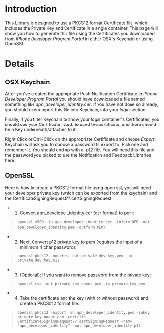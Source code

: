# Introduction #

This Library is designed to use a PKCS12 format Certificate file, which includes the Private Key and Certificate in a single container.  This page will show you how to generate this file using the Certificates you downloaded from _iPhone Developer Program Portal_ in either OSX's Keychain or using OpenSSL.


# Details #

## OSX Keychain ##
After you've created the appropriate Push Notification Certificate in _iPhone Developer Program Portal_ you should have downloaded a file named something like _apn\_developer\_identity.cer_.  If you have not done so already, you should open/import this file into Keychain, into your _login_ section.

Finally, if you filter Keychain to show your _login_ container's Certificates, you should see your Certificate listed.  Expand the certificate, and there should be a Key underneath/attached to it.

Right Click or Ctrl+Click on the appropriate Certificate and choose _Export_.  Keychain will ask you to choose a password to export to.  Pick one and remember it.  You should end up with a _.p12_ file.  You will need this file and the password you picked to use the Notification and Feedback Libraries here.


## OpenSSL ##
Here is how to create a PKCS12 format file using open ssl, you will need your developer private key (which can be exported from the keychain) and the CertificateSigningRequest??.certSigningRequest

  * 1. Convert apn\_developer\_identity.cer (der format) to pem:
> `openssl x509 -in apn_developer_identity.cer -inform DER -out apn_developer_identity.pem -outform PEM`}

  * 2. Next, Convert p12 private key to pem (requires the input of a minimum 4 char password):
> `openssl pkcs12 -nocerts -out private_dev_key.pem -in private_dev_key.p12`

  * 3. (Optional): If you want to remove password from the private key:
> `openssl rsa -out private_key_noenc.pem -in private_key.pem`

  * 4. Take the certificate and the key (with or without password) and create a PKCS#12 format file:
> `openssl pkcs12 -export -in apn_developer_identity.pem -inkey private_key_noenc.pem -certfile CertificateSigningRequest??.certSigningRequest -name "apn_developer_identity" -out apn_developer_identity.p12`
